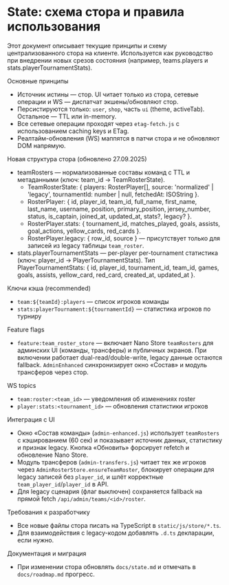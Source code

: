 # State: схема стора и правила использования

Этот документ описывает текущие принципы и схему централизованного стора на клиенте. Используется как руководство при внедрении новых срезов состояния (например, teams.players и stats.playerTournamentStats).

Основные принципы
- Источник истины — стор. UI читает только из стора, сетевые операции и WS — диспатчат экшены/обновляют стор.
- Персистируются только: `user`, `shop`, часть `ui` (theme, activeTab). Остальное — TTL или in-memory.
- Все сетевые операции проходят через `etag-fetch.js` с использованием caching keys и ETag.
- Реалтайм-обновления (WS) маппятся в патчи стора и не обновляют DOM напрямую.

Новая структура стора (обновлено 27.09.2025)
- teamRosters — нормализованные составы команд с TTL и метаданными (ключ: team_id → TeamRosterState).
	- TeamRosterState: { players: RosterPlayer[], source: 'normalized' | 'legacy', tournamentId: number | null, fetchedAt: ISOString }.
	- RosterPlayer: { id, player_id, team_id, full_name, first_name, last_name, username, position, primary_position, jersey_number, status, is_captain, joined_at, updated_at, stats?, legacy? }.
	- RosterPlayer.stats: { tournament_id, matches_played, goals, assists, goal_actions, yellow_cards, red_cards }.
	- RosterPlayer.legacy: { row_id, source } — присутствует только для записей из legacy таблицы `team_roster`.
- stats.playerTournamentStats — per-player per-tournament статистика (ключ: player_id → PlayerTournamentStats). Тип PlayerTournamentStats: { id, player_id, tournament_id, team_id, games, goals, assists, yellow_card, red_card, created_at, updated_at }.

Ключи кэша (recommended)
- `team:${teamId}:players` — список игроков команды
- `stats:playerTournament:${tournamentId}` — статистика игроков по турниру

Feature flags
- `feature:team_roster_store` — включает Nano Store `teamRosters` для админских UI (команды, трансферы) и публичных экранов. При включении работает dual-read/double-write, legacy данные остаются fallback. `AdminEnhanced` синхронизирует окно «Состав» и модуль трансферов через стор.

WS topics
- `team:roster:<team_id>` — уведомления об изменениях roster
- `player:stats:<tournament_id>` — обновления статистики игроков

Интеграция с UI
- Окно «Состав команды» (`admin-enhanced.js`) использует `teamRosters` с кэшированием (60 сек) и показывает источник данных, статистику и признак legacy. Кнопка «Обновить» форсирует refetch и обновление Nano Store.
- Модуль трансферов (`admin-transfers.js`) читает тех же игроков через `AdminRosterStore.ensureTeamRoster`, блокирует операции для legacy записей без `player_id`, и шлёт корректные `team_player_id`/`player_id` в API.
- Для legacy сценария (флаг выключен) сохраняется fallback на прямой fetch `/api/admin/teams/<id>/roster`.

Требования к разработчику
- Все новые файлы стора писать на TypeScript в `static/js/store/*.ts`.
- Для взаимодействия с legacy-кодом добавлять `.d.ts` декларации, если нужно.

Документация и миграция
- При изменении стора обновлять `docs/state.md` и отмечать в `docs/roadmap.md` прогресс.

